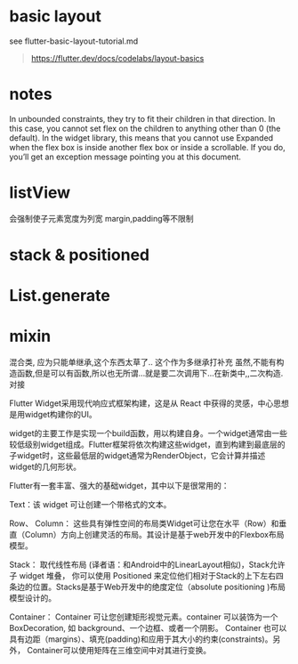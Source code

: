 # basic layout
see flutter-basic-layout-tutorial.md
> https://flutter.dev/docs/codelabs/layout-basics



# notes
In unbounded constraints, they try to fit their children in that direction. In this case, you cannot set flex on the children to anything other than 0 (the default). In the widget library, this means that you cannot use Expanded when the flex box is inside another flex box or inside a scrollable. If you do, you’ll get an exception message pointing you at this document.


# listView
会强制使子元素宽度为列宽
margin,padding等不限制

# stack & positioned

# List.generate


# mixin 
混合类,
应为只能单继承,这个东西太草了..
这个作为多继承打补充
虽然,不能有构造函数,但是可以有函数,所以也无所谓...就是要二次调用下...在新类中,,二次构造.对接





Flutter Widget采用现代响应式框架构建，这是从 React 中获得的灵感，中心思想是用widget构建你的UI。


widget的主要工作是实现一个build函数，用以构建自身。一个widget通常由一些较低级别widget组成。Flutter框架将依次构建这些widget，直到构建到最底层的子widget时，这些最低层的widget通常为RenderObject，它会计算并描述widget的几何形状。


Flutter有一套丰富、强大的基础widget，其中以下是很常用的：

Text：该 widget 可让创建一个带格式的文本。

Row、 Column： 这些具有弹性空间的布局类Widget可让您在水平（Row）和垂直（Column）方向上创建灵活的布局。其设计是基于web开发中的Flexbox布局模型。

Stack： 取代线性布局 (译者语：和Android中的LinearLayout相似)，Stack允许子 widget 堆叠， 你可以使用 Positioned 来定位他们相对于Stack的上下左右四条边的位置。Stacks是基于Web开发中的绝度定位（absolute positioning )布局模型设计的。

Container： Container 可让您创建矩形视觉元素。container 可以装饰为一个BoxDecoration, 如 background、一个边框、或者一个阴影。 Container 也可以具有边距（margins）、填充(padding)和应用于其大小的约束(constraints)。另外， Container可以使用矩阵在三维空间中对其进行变换。